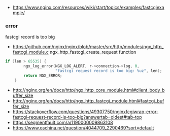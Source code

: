 - https://www.nginx.com/resources/wiki/start/topics/examples/fastcgiexample/

### error
fastcgi record is too big
- https://github.com/nginx/nginx/blob/master/src/http/modules/ngx_http_fastcgi_module.c
ngx_http_fastcgi_create_request function
```c
if (len > 65535) {
        ngx_log_error(NGX_LOG_ALERT, r->connection->log, 0,
                      "fastcgi request record is too big: %uz", len);
        return NGX_ERROR;
    }
```
- http://nginx.org/en/docs/http/ngx_http_core_module.html#client_body_buffer_size
- http://nginx.org/en/docs/http/ngx_http_fastcgi_module.html#fastcgi_buffer_size
- https://stackoverflow.com/questions/49307750/nginxfcgiwrap-error-fastcgi-request-record-is-too-big?answertab=oldest#tab-top
- https://segmentfault.com/a/1190000009863108
- https://www.oschina.net/question/4044709_2290469?sort=default